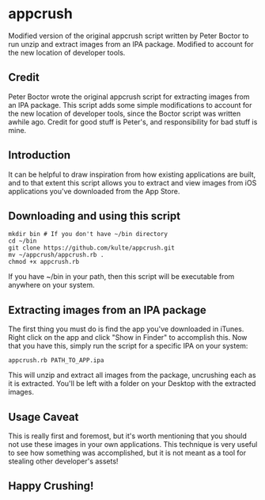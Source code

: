 appcrush
========

Modified version of the original appcrush script written by Peter Boctor to run unzip and extract images from an IPA package. Modified to account for the new location of developer tools.

Credit
------

Peter Boctor wrote the original appcrush script for extracting images from an IPA package. This script adds some simple modifications to account for the new location of developer tools, since the Boctor script was written awhile ago. Credit for good stuff is Peter's, and responsibility for bad stuff is mine.

Introduction
------------

It can be helpful to draw inspiration from how existing applications are built, and to that extent this script allows you to extract and view images from iOS applications you've downloaded from the App Store. 

Downloading and using this script
---------------------------------

	mkdir bin # If you don't have ~/bin directory
	cd ~/bin
	git clone https://github.com/kulte/appcrush.git
	mv ~/appcrush/appcrush.rb .
	chmod +x appcrush.rb

If you have ~/bin in your path, then this script will be executable from anywhere on your system.

Extracting images from an IPA package
-------------------------------------

The first thing you must do is find the app you've downloaded in iTunes. Right click on the app and click "Show in Finder" to accomplish this. Now that you have this, simply run the script for a specific IPA on your system:
	
	appcrush.rb PATH_TO_APP.ipa

This will unzip and extract all images from the package, uncrushing each as it is extracted. You'll be left with a folder on your Desktop with the extracted images.

Usage Caveat
------------

This is really first and foremost, but it's worth mentioning that you should not use these images in your own applications. This technique is very useful to see how something was accomplished, but it is not meant as a tool for stealing other developer's assets!

Happy Crushing!
---------------
